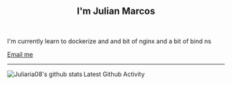 <h2 align="center">I'm Julian Marcos</h2>
<br>
<p>I'm currently learn to dockerize and and bit of nginx and a bit of bind ns</p>
<a href="mailto:julian08@cock.li">Email me</a>

<hr>
Latest Github Activity
<img align="left" alt="Juliaria08's github stats" src="https://github-readme-stats.vercel.app/api?username=Juliaria08&show_icons=true&theme=dracula"/>
